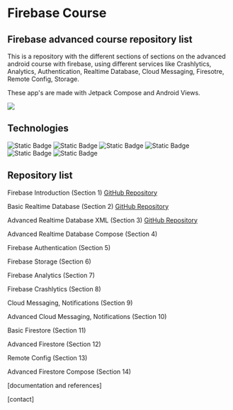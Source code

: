 # Firebase Course
## Firebase advanced course repository list

This is a repository with the different sections of sections on the advanced android course with firebase, using different services like Crashlytics, Analytics, Authentication, Realtime Database, Cloud Messaging, Firesotre, Remote Config, Storage.

These app's are made with Jetpack Compose and Android Views.

<img src="https://albertomontesdeoca.xyz/wp-content/uploads/2017/11/firebase-android.jpg">

## Technologies
![Static Badge](https://img.shields.io/badge/Android-green?style=for-the-badge&logo=android&labelColor=black)
![Static Badge](https://img.shields.io/badge/Jetpack%20Compose-white?style=for-the-badge&logo=Jetpack%20Compose&labelColor=grey)
![Static Badge](https://img.shields.io/badge/Jetpack-grey?style=for-the-badge&logo=Jetpack%20Compose&labelColor=white)
![Static Badge](https://img.shields.io/badge/Firebase-orange?style=for-the-badge&logo=firebase&labelColor=grey)
![Static Badge](https://img.shields.io/badge/Material%20Design-purple?style=for-the-badge&logo=material%20design&labelColor=white)
![Static Badge](https://img.shields.io/badge/Java-orange?style=for-the-badge&logo=java&labelColor=white)


## Repository list
Firebase Introduction (Section 1) [GitHub Repository](https://github.com/DavidGlezQ/Firebase-Introduction-Section1)

Basic Realtime Database (Section 2) [GitHub Repository](https://github.com/DavidGlezQ/Basic-RealTime-FireBase-Course)

Advanced Realtime Database XML (Section 3) [GitHub Repository](https://github.com/DavidGlezQ/Advanced-Realtime-Dtabase)

Advanced Realtime Database Compose (Section 4)

Firebase Authentication (Section 5)

Firebase Storage (Section 6)

Firebase Analytics (Section 7)

Firebase Crashlytics (Section 8)

Cloud Messaging, Notifications (Section 9)

Advanced Cloud Messaging, Notifications (Section 10)

Basic Firestore (Section 11)

Advanced Firestore (Section 12)

Remote Config (Section 13)

Advanced Firestore Compose (Section 14)


[documentation and references]

[contact]
